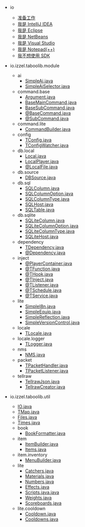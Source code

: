 * io
  + [准备工作](start-0.md)
  + [我是 IntelliJ IDEA](start-idea.md)
  + [我是 Eclipse](start-eclipse.md)
  + [我是 NetBeans](start-netbeans.md)
  + [我是 Visual Studio](start-vs.md)
  + [我是 Notepad(++)](start-notepad.md)
  + [我不想使用 SDK](start-simple.md)

* io.izzel.taboolib.module
  + ai
    - [SimpleAi.java](v5/SimpleAi.md)
    - [SimpleAiSelector.java](v5/SimpleAiSelector.md)
  + command.base
    - [Argument.java](v5/Argument.md)
    - [BaseMainCommand.java](v5/BaseMainCommand.md)
    - [BaseSubCommand.java](v5/BaseSubCommand.md)
    - [@BaseCommand.java](v5/BaseCommand.md)
    - [@SubCommand.java](v5/SubCommand.md)
  + command.lite
    - [CommandBuilder.java](v5/CommandBuilder.md)
  + config
    - [TConfig.java](v5/TConfig.md)
    - [TConfigWatcher.java](v5/TConfigWatcher.md)
  + db.local
    - [Local.java](v5/Local.md)
    - [LocalPlayer.java](v5/LocalPlayer.md)
    - [@LocalFile.java](v5/LocalFile.md)
  + db.source
    - [DBSource.java](v5/DBSource.md)
  + db.sql
    - [SQLColumn.java](v5/SQLColumn.md)
    - [SQLColumnOption.java](v5/SQLColumnOption.md)
    - [SQLColumnType.java](v5/SQLColumnType.md)
    - [SQLHost.java](v5/SQLHost.md)
    - [SQLTable.java](v5/SQLTable.md)
  + db.sqlite
    - [SQLiteColumn.java](v5/SQLiteColumn.md)
    - [SQLiteColumnOption.java](v5/SQLiteColumnOption.md)
    - [SQLiteColumnType.java](v5/SQLiteColumnType.md)
    - [SQLiteHost.java](v5/SQLiteHost.md)
  + dependency
    - [TDependency.java](v5/TDependency.md)
    - [@Dependency.java](v5/Dependency.md)
  + inject
    - [@PlayerContainer.java](v5/PlayerContainer.md)
    - [@TFunction.java](v5/TFunction.md)
    - [@THook.java](v5/THook.md)
    - [@TInject.java](v5/TInject.md)
    - [@TListener.java](v5/TListener.md)
    - [@TSchedule.java](v5/TSchedule.md)
    - [@TService.java](v5/TService.md)
  + lite
    - [SimpleI8n.java](v5/SimpleI8n.md)
    - [SimpleEquip.java](v5/SimpleEquip.md)
    - [SimpleReflection.java](v5/SimpleReflection.md)
    - [SimpleVersionControl.java](v5/SimpleVersionControl.md)
  + locale
    - [TLocale.java](v5/TLocale.md)
  + locale.logger
    - [TLogger.java](v5/TLogger.md)
  + nms
    - [NMS.java](v5/NMS.md)
  + packet
    - [TPacketHandler.java](v5/TPacketHandler.md)
    - [TPacketListener.java](v5/TPacketListener.md)
  + tellraw
    - [TellrawJson.java](v5/TellrawJson.md)
    - [TellrawCreator.java](v5/TellrawCreator.md)

* io.izzel.taboolib.util
  + [IO.java](v5/IO.md)
  + [TMap.java](v5/TMap.md)
  + [Files.java](v5/Files.md)
  + [Times.java](v5/Times.md)
  + book
    - [BookFormatter.java](v5/BookFormatter.md)
  + item
    - [ItemBuilder.java](v5/ItemBuilder.md)
    - [Items.java](v5/Items.md)
  + item.inventory
    - [MenuBuilder.java](v5/MenuBuilder.md)
  + lite
    - [Catchers.java](v5/Catchers.md)
    - [Materials.java](v5/Materials.md)
    - [Numbers.java](v5/Numbers.md)
    - [Effects.java](v5/Effects.md)
    - [Scripts.java.java](v5/Scripts.md)
    - [Weights.java](v5/Weights.md)
    - [Scoreboards.java](v5/Scoreboards.md)
  + lite.cooldown
    - [Cooldown.java](v5/Cooldown.md)
    - [Cooldowns.java](v5/Cooldowns.md)

